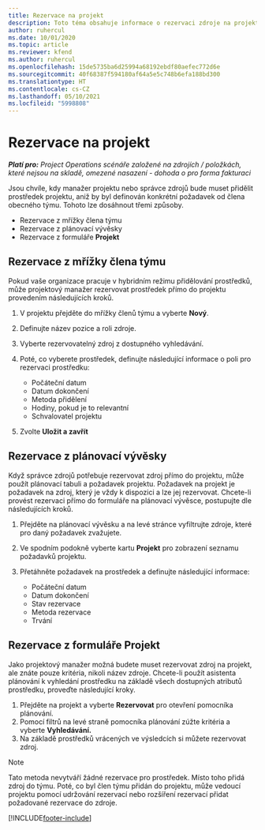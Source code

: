 ```yaml
---
title: Rezervace na projekt
description: Toto téma obsahuje informace o rezervaci zdroje na projekt.
author: ruhercul
ms.date: 10/01/2020
ms.topic: article
ms.reviewer: kfend
ms.author: ruhercul
ms.openlocfilehash: 15de5735ba6d25994a68192ebdf80aefec772d6e
ms.sourcegitcommit: 40f68387f594180af64a5e5c748b6efa188bd300
ms.translationtype: HT
ms.contentlocale: cs-CZ
ms.lasthandoff: 05/10/2021
ms.locfileid: "5998808"
---
```

# <a name="book-to-a-project"></a>Rezervace na projekt

_**Platí pro:** Project Operations scénáře založené na zdrojích / položkách, které nejsou na skladě, omezené nasazení - dohoda o pro forma fakturaci_

Jsou chvíle, kdy manažer projektu nebo správce zdrojů bude muset přidělit prostředek projektu, aniž by byl definován konkrétní požadavek od člena obecného týmu. Tohoto lze dosáhnout třemi způsoby.

- Rezervace z mřížky člena týmu
- Rezervace z plánovací vývěsky
- Rezervace z formuláře **Projekt**

## <a name="book-from-the-team-member-grid"></a>Rezervace z mřížky člena týmu

Pokud vaše organizace pracuje v hybridním režimu přidělování prostředků, může projektový manažer rezervovat prostředek přímo do projektu provedením následujících kroků.

1. V projektu přejděte do mřížky členů týmu a vyberte **Nový**.
2. Definujte název pozice a roli zdroje.
3. Vyberte rezervovatelný zdroj z dostupného vyhledávání.
4. Poté, co vyberete prostředek, definujte následující informace o poli pro rezervaci prostředku:

    - Počáteční datum
    - Datum dokončení
    - Metoda přidělení
    - Hodiny, pokud je to relevantní
    - Schvalovatel projektu

6. Zvolte **Uložit a zavřít**

## <a name="book-from-the-schedule-board"></a>Rezervace z plánovací vývěsky

Když správce zdrojů potřebuje rezervovat zdroj přímo do projektu, může použít plánovací tabuli a požadavek projektu. Požadavek na projekt je požadavek na zdroj, který je vždy k dispozici a lze jej rezervovat. Chcete-li provést rezervaci přímo do formuláře na plánovací vývěsce, postupujte dle následujících kroků.

1. Přejděte na plánovací vývěsku a na levé stránce vyfiltrujte zdroje, které pro daný požadavek zvažujete.
2. Ve spodním podokně vyberte kartu **Projekt** pro zobrazení seznamu požadavků projektu.
3. Přetáhněte požadavek na prostředek a definujte následující informace:

    - Počáteční datum
    - Datum dokončení
    - Stav rezervace
    - Metoda rezervace
    - Trvání

## <a name="book-from-the-project-form"></a>Rezervace z formuláře Projekt

Jako projektový manažer možná budete muset rezervovat zdroj na projekt, ale znáte pouze kritéria, nikoli název zdroje. Chcete-li použít asistenta plánování k vyhledání prostředku na základě všech dostupných atributů prostředku, proveďte následující kroky. 

1. Přejděte na projekt a vyberte **Rezervovat** pro otevření pomocníka plánování.
2. Pomocí filtrů na levé straně pomocníka plánování zúžte kritéria a vyberte **Vyhledávání.**
3. Na základě prostředků vrácených ve výsledcích si můžete rezervovat zdroj.

> [!NOTE]
> Tato metoda nevytváří žádné rezervace pro prostředek. Místo toho přidá zdroj do týmu. Poté, co byl člen týmu přidán do projektu, může vedoucí projektu pomocí udržování rezervací nebo rozšíření rezervací přidat požadované rezervace do zdroje.


[!INCLUDE[footer-include](../includes/footer-banner.md)]